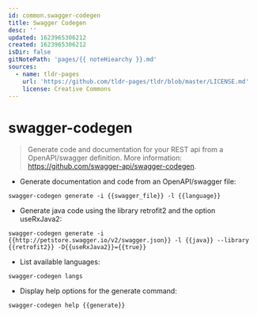 ```yaml
---
id: common.swagger-codegen
title: Swagger Codegen
desc: ''
updated: 1623965306212
created: 1623965306212
isDir: false
gitNotePath: 'pages/{{ noteHiearchy }}.md'
sources:
  - name: tldr-pages
    url: 'https://github.com/tldr-pages/tldr/blob/master/LICENSE.md'
    license: Creative Commons
---
```

# swagger-codegen

> Generate code and documentation for your REST api from a OpenAPI/swagger definition.
> More information: <https://github.com/swagger-api/swagger-codegen>.

- Generate documentation and code from an OpenAPI/swagger file:

`swagger-codegen generate -i {{swagger_file}} -l {{language}}`

- Generate java code using the library retrofit2 and the option useRxJava2:

`swagger-codegen generate -i {{http://petstore.swagger.io/v2/swagger.json}} -l {{java}} --library {{retrofit2}} -D{{useRxJava2}}={{true}}`

- List available languages:

`swagger-codegen langs`

- Display help options for the generate command:

`swagger-codegen help {{generate}}`

